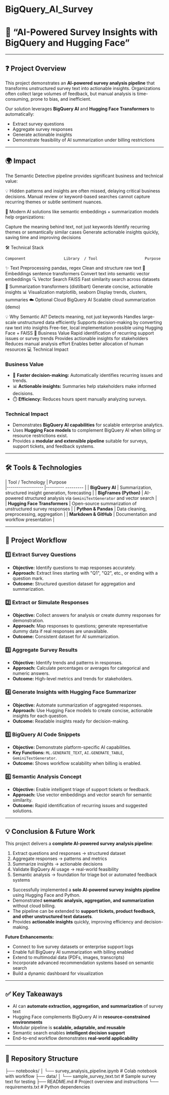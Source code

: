 # BigQuery_AI_Survey
# 📌 “AI-Powered Survey Insights with BigQuery and Hugging Face”

---

## ❓ Project Overview

This project demonstrates an **AI-powered survey analysis pipeline** that transforms unstructured survey text into actionable insights. Organizations often collect large volumes of feedback, but manual analysis is time-consuming, prone to bias, and inefficient.  

Our solution leverages **BigQuery AI** and **Hugging Face Transformers** to automatically:  
- Extract survey questions  
- Aggregate survey responses  
- Generate actionable insights  
- Demonstrate feasibility of AI summarization under billing restrictions

---

## 🌍 Impact

The Semantic Detective pipeline provides significant business and technical value:

💡 Hidden patterns and insights are often missed, delaying critical business decisions. Manual review or keyword-based searches cannot capture recurring themes or subtle sentiment nuances.

🚀 Modern AI solutions like semantic embeddings + summarization models help organizations:

Capture the meaning behind text, not just keywords
Identify recurring themes or semantically similar cases
Generate actionable insights quickly, saving time and improving decisions

🛠️ Technical Stack

    Component	              Library  / Tool        	          Purpose
✨ Text Preprocessing	    pandas, regex	             Clean and structure raw text
🧠 Embeddings          sentence transformers	       Convert text into semantic vector embeddings
🔍 Vector Search	           FAISS	                  Fast similarity search across datasets
📝 Summarization         transformers (distilbart)	  Generate concise, actionable insights
📊 Visualization	        matplotlib, seaborn	        Display trends, clusters, summaries
☁️ Optional Cloud     	    BigQuery AI	              Scalable cloud summarization (demo)


💡 Why Semantic AI?
Detects meaning, not just keywords
Handles large-scale unstructured data efficiently
Supports decision-making by converting raw text into insights
Free-tier, local implementation possible using Hugging Face + FAISS
🚀 Business Value
Rapid identification of recurring support issues or survey trends
Provides actionable insights for stakeholders
Reduces manual analysis effort
Enables better allocation of human resources
💻 Technical Impact

### Business Value
- 🚀 **Faster decision-making:** Automatically identifies recurring issues and trends.  
- 📊 **Actionable insights:** Summaries help stakeholders make informed decisions.  
- ⏱️ **Efficiency:** Reduces hours spent manually analyzing surveys.  

### Technical Impact
- Demonstrates **BigQuery AI capabilities** for scalable enterprise analytics.  
- Uses **Hugging Face models** to complement BigQuery AI when billing or resource restrictions exist.  
- Provides a **modular and extensible pipeline** suitable for surveys, support tickets, and feedback systems.

---

## 🛠️ Tools & Technologies

| Tool / Technology             |                       Purpose                                                                    
|------------------             |---------                                                             --------- |
| **BigQuery AI**               | Summarization, structured insight generation, forecasting                      |
| **BigFrames (Python)**        | AI-powered structured analysis via `GeminiTextGenerator` and vector search     |  
| **Hugging Face Transformers** | Open-source summarization of unstructured survey responses                     |
| **Python & Pandas**           | Data cleaning, preprocessing, aggregation                                      |
| **Markdown & GitHub**         | Documentation and workflow presentation                                        |

---

## 🔧 Project Workflow

### 1️⃣ Extract Survey Questions
- **Objective:** Identify questions to map responses accurately.  
- **Approach:** Extract lines starting with "Q1", "Q2", etc., or ending with a question mark.  
- **Outcome:** Structured question dataset for aggregation and summarization.

### 2️⃣ Extract or Simulate Responses
- **Objective:** Collect answers for analysis or create dummy responses for demonstration.  
- **Approach:** Map responses to questions; generate representative dummy data if real responses are unavailable.  
- **Outcome:** Consistent dataset for AI summarization.

### 3️⃣ Aggregate Survey Results
- **Objective:** Identify trends and patterns in responses.  
- **Approach:** Calculate percentages or averages for categorical and numeric answers.  
- **Outcome:** High-level metrics and trends for stakeholders.

### 4️⃣ Generate Insights with Hugging Face Summarizer
- **Objective:** Automate summarization of aggregated responses.  
- **Approach:** Use Hugging Face models to create concise, actionable insights for each question.  
- **Outcome:** Readable insights ready for decision-making.

### 5️⃣ BigQuery AI Code Snippets
- **Objective:** Demonstrate platform-specific AI capabilities.  
- **Key Functions:** `ML.GENERATE_TEXT`, `AI.GENERATE_TABLE`, `GeminiTextGenerator`.  
- **Outcome:** Shows workflow scalability when billing is enabled.

### 6️⃣ Semantic Analysis Concept
- **Objective:** Enable intelligent triage of support tickets or feedback.  
- **Approach:** Use vector embeddings and vector search for semantic similarity.  
- **Outcome:** Rapid identification of recurring issues and suggested solutions.

---

## 💡 Conclusion & Future Work

This project delivers a **complete AI-powered survey analysis pipeline**:  

1. Extract questions and responses → structured dataset  
2. Aggregate responses → patterns and metrics  
3. Summarize insights → actionable decisions  
4. Validate BigQuery AI usage → real-world feasibility  
5. Semantic analysis → foundation for triage bot or automated feedback systems 

- Successfully implemented a **solo AI-powered survey insights pipeline** using Hugging Face and Python.  
- Demonstrated **semantic analysis, aggregation, and summarization** without cloud billing.  
- The pipeline can be extended to **support tickets, product feedback, and other unstructured text datasets**.  
- Provides **actionable insights** quickly, improving efficiency and decision-making. 

**Future Enhancements:**  
- Connect to live survey datasets or enterprise support logs  
- Enable full BigQuery AI summarization with billing enabled  
- Extend to multimodal data (PDFs, images, transcripts)  
- Incorporate advanced recommendation systems based on semantic search  
- Build a dynamic dashboard for visualization

---

## ✅ Key Takeaways
- AI can **automate extraction, aggregation, and summarization** of survey text  
- Hugging Face complements BigQuery AI in **resource-constrained environments**  
- Modular pipeline is **scalable, adaptable, and reusable**  
- Semantic search enables **intelligent decision support**  
- End-to-end workflow demonstrates **real-world applicability**

---

## 📂 Repository Structure

├── notebooks/
│ └── survey_analysis_pipeline.ipynb # Colab notebook with workflow
├── data/
│ └── sample_survey_text.txt # Sample survey text for testing
├── README.md # Project overview and instructions
└── requirements.txt # Python dependencies
